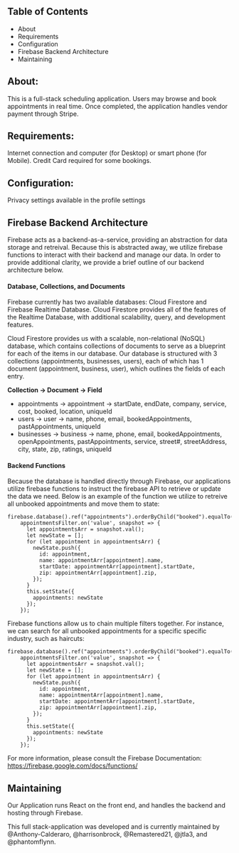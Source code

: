 Table of Contents
-----------------

* About
* Requirements 
* Configuration
* Firebase Backend Architecture
* Maintaining


<h2>About:</h2>
This is a full-stack scheduling application. Users may browse and book appointments in real time. Once completed, the application handles vendor payment through Stripe.

<h2>Requirements:</h2>
Internet connection and computer (for Desktop) or smart phone (for Mobile). Credit Card required for some bookings.

<h2>Configuration:</h2>
Privacy settings available in the profile settings

<h2>Firebase Backend Architecture</h2>
Firebase acts as a backend-as-a-service, providing an abstraction for data storage and retreival. Because this is abstracted away, we utilize firebase functions to interact with their backend and manage our data. In order to provide additional clarity, we provide a brief outline of our backend architecture below.

<h4>Database, Collections, and Documents</h4>
Firebase currently has two available databases: Cloud Firestore and Firebase Realtime Database. Cloud Firestore provides all of the features of the Realtime Database, with additional scalability, query, and development features. 

Cloud Firestore provides us with a scalable, non-relational (NoSQL) database, which contains collections of documents to serve as a blueprint for each of the items in our database. Our database is structured with 3 collections (appointments, businesses, users), each of which has 1 document (appointment, business, user), which outlines the fields of each entry. 

**Collection -> Document -> Field**
* appointments -> appointment -> startDate, endDate, company, service, cost, booked, location, uniqueId 
* users -> user -> name, phone, email, bookedAppointments, pastAppointments, uniqueId
* businesses -> business -> name, phone, email, bookedAppointments, openAppointments, pastAppointments, service, street#, streetAddress, city, state, zip, ratings, uniqueId

<h4>Backend Functions</h4>
Because the database is handled directly through Firebase, our applications utilize firebase functions to instruct the firebase API to retrieve or update the data we need. Below is an example of the function we utilize to retreive all unbooked appointments and move them to state:

```
firebase.database().ref("appointments").orderByChild("booked").equalTo("no");
    appointmentsFilter.on('value', snapshot => {
      let appointmentsArr = snapshot.val();
      let newState = [];
      for (let appointment in appointmentsArr) {
        newState.push({
          id: appointment,
          name: appointmentArr[appointment].name,
          startDate: appointmentArr[appointment].startDate,
          zip: appointmentArr[appointment].zip,
        });
      }
      this.setState({
        appointments: newState
      });
    });
```

Firebase functions allow us to chain multiple filters together. For instance, we can search for all unbooked appointments for a specific specific industry, such as haircuts: 

```
firebase.database().ref("appointments").orderByChild("booked").equalTo("no").orderByChild("service").equalTo("haircuts");
    appointmentsFilter.on('value', snapshot => {
      let appointmentsArr = snapshot.val();
      let newState = [];
      for (let appointment in appointmentsArr) {
        newState.push({
          id: appointment,
          name: appointmentArr[appointment].name,
          startDate: appointmentArr[appointment].startDate,
          zip: appointmentArr[appointment].zip,
        });
      }
      this.setState({
        appointments: newState
      });
    });
```

For more information, please consult the Firebase Documentation: https://firebase.google.com/docs/functions/

<h2>Maintaining</h2>
Our Application runs React on the front end, and handles the backend and hosting through Firebase.

This full stack-application was developed and is currently maintained by @Anthony-Calderaro, @harrisonbrock, @Remastered21, @jtla3, and @phantomflynn. 
